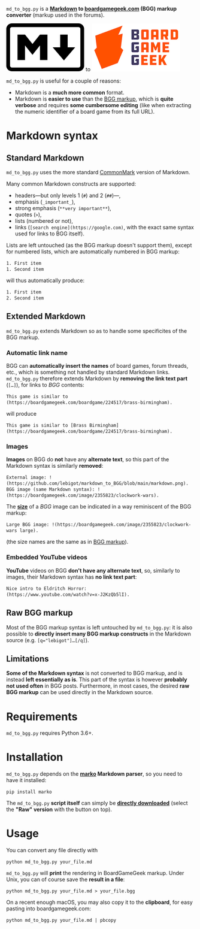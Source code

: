 `md_to_bgg.py` is a **[Markdown](https://en.wikipedia.org/wiki/Markdown) to [boardgamegeek.com](https://boardgamegeek.com) (BGG) markup converter** (markup used in the forums).

![Markdown](Images/markdown_icon.png) to ![BGG](Images/bgg.jpg)

`md_to_bgg.py` is useful for a couple of reasons:

- Markdown is a **much more common** format.
- Markdown is **easier to use** than the [BGG markup](https://boardgamegeek.com/wiki/page/Forum_Formatting), which is **quite verbose** and requires **some cumbersome editing** (like when extracting the numeric identifier of a board game from its full URL).

# Markdown syntax

## Standard Markdown

`md_to_bgg.py` uses the more standard [CommonMark](https://commonmark.org) version of Markdown.

Many common Markdown constructs are supported:

- headers—but only levels 1 (`#`) and 2 (`##`)—,
- emphasis (`_important_`),
- strong emphasis (`**very important**`),
- quotes (`>`),
- lists (numbered or not),
- links (`[search engine](https://google.com)`, with the exact same syntax used for links to BGG itself).

Lists are left untouched (as the BGG markup doesn't support them), except for numbered lists, which are automatically numbered in BGG markup:
```
1. First item
1. Second item
```
will thus automatically produce:
```
1. First item
2. Second item
```

## Extended Markdown

`md_to_bgg.py` extends Markdown so as to handle some specificites of the BGG markup.

### Automatic link name

BGG can **automatically insert the names** of board games, forum threads, etc., which is something not handled by standard Markdown links. `md_to_bgg.py` therefore extends Markdown by **removing the link text part** (`[…]`), for links to _BGG_ contents:
```
This game is similar to (https://boardgamegeek.com/boardgame/224517/brass-birmingham).
```
will produce
```
This game is similar to [Brass Birmingham](https://boardgamegeek.com/boardgame/224517/brass-birmingham).
```

### Images

**Images** on BGG do **not** have any **alternate text**, so this part of the Markdown syntax is similarly **removed**:
```
External image: !(https://github.com/lebigot/markdown_to_BGG/blob/main/markdown.png).
BGG image (same Markdown syntax): !(https://boardgamegeek.com/image/2355823/clockwork-wars).
```

The [**size**](https://boardgamegeek.com/wiki/page/Forum_Formatting#toc17) of a _BGG_ image can be indicated in a way reminiscent of the BGG markup:
```
Large BGG image: !(https://boardgamegeek.com/image/2355823/clockwork-wars large).
```
(the size names are the same as in [BGG markup](https://boardgamegeek.com/wiki/page/Wiki_Image_Sizes#)).

### Embedded YouTube videos

**YouTube** videos on BGG **don't have any alternate text**, so, similarly to images, their Markdown syntax has **no link text part**:
```
Nice intro to Eldritch Horror:
(https://www.youtube.com/watch?v=x-J2KzQb5lI).
```

## Raw BGG markup

Most of the BGG markup syntax is left untouched by `md_to_bgg.py`: it is also possible to **directly insert many BGG markup constructs** in the Markdown source (e.g. `[q="lebigot"]…[/q]`). 

## Limitations

**Some of the Markdown syntax** is not converted to BGG markup, and is instead **left essentially as is**. This part of the syntax is however **probably not used often** in BGG posts. Furthermore, in most cases, the desired **raw BGG markup** can be used directly in the Markdown source.

# Requirements

`md_to_bgg.py` requires Python 3.6+.

# Installation

`md_to_bgg.py` depends on the **[marko](https://github.com/frostming/marko) Markdown parser**, so you need to have it installed:
```
pip install marko
```

The `md_to_bgg.py` **script itself** can simply be **[directly downloaded](md_to_bgg.py)** (select the **"Raw" version** with the button on top).

# Usage

You can convert any file directly with
```
python md_to_bgg.py your_file.md
```

`md_to_bgg.py` will **print** the rendering in BoardGameGeek markup. Under Unix, you can of course save the **result in a file**:
```
python md_to_bgg.py your_file.md > your_file.bgg
```
On a recent enough macOS, you may also copy it to the **clipboard**, for easy pasting into boardgamegeek.com:
```
python md_to_bgg.py your_file.md | pbcopy
```

